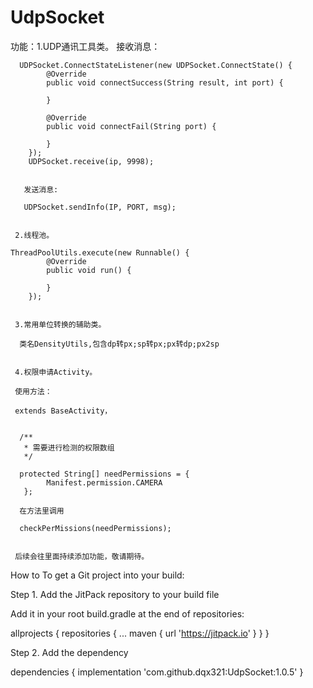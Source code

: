 # UdpSocket
功能：1.UDP通讯工具类。
       接收消息：
      
      UDPSocket.ConnectStateListener(new UDPSocket.ConnectState() {
            @Override
            public void connectSuccess(String result, int port) {
                
            }

            @Override
            public void connectFail(String port) {

            }
        });
        UDPSocket.receive(ip, 9998);
        

       发送消息: 
       
       UDPSocket.sendInfo(IP, PORT, msg);
       
       
     2.线程池。
    
    ThreadPoolUtils.execute(new Runnable() {
            @Override
            public void run() {

            }
        });
        
        
     3.常用单位转换的辅助类。
      
      类名DensityUtils,包含dp转px;sp转px;px转dp;px2sp
      
      
     4.权限申请Activity。
     
     使用方法：
     
     extends BaseActivity，
      
      
      /**
       * 需要进行检测的权限数组
       */
      
      protected String[] needPermissions = {
            Manifest.permission.CAMERA
       };
      
      在方法里调用 
      
      checkPerMissions(needPermissions);
      
     
     后续会往里面持续添加功能，敬请期待。



How to
To get a Git project into your build:

Step 1. Add the JitPack repository to your build file

Add it in your root build.gradle at the end of repositories:


allprojects {
		repositories {
			...
			maven { url 'https://jitpack.io' }
		}
	}
  
  
Step 2. Add the dependency


dependencies 
{
	        implementation 'com.github.dqx321:UdpSocket:1.0.5'
}
        
